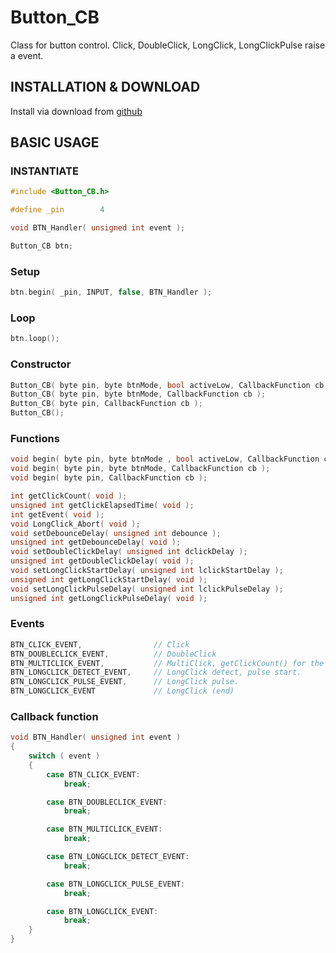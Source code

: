 # Button_CB
Class for button control. Click, DoubleClick, LongClick, LongClickPulse raise a event.

## INSTALLATION & DOWNLOAD
Install via download from [github](https://github.com/Gfy63/Button_CB.git)

## BASIC USAGE

### INSTANTIATE

```cpp
#include <Button_CB.h>

#define _pin        4

void BTN_Handler( unsigned int event );

Button_CB btn;
```

### Setup
```cpp
btn.begin( _pin, INPUT, false, BTN_Handler );
```

### Loop
```cpp
btn.loop();
```

### Constructor
```cpp
Button_CB( byte pin, byte btnMode, bool activeLow, CallbackFunction cb );
Button_CB( byte pin, byte btnMode, CallbackFunction cb );
Button_CB( byte pin, CallbackFunction cb );
Button_CB();
```

### Functions
```cpp
void begin( byte pin, byte btnMode , bool activeLow, CallbackFunction cb );
void begin( byte pin, byte btnMode, CallbackFunction cb );
void begin( byte pin, CallbackFunction cb );

int getClickCount( void );
unsigned int getClickElapsedTime( void );
int getEvent( void );
void LongClick_Abort( void );
void setDebounceDelay( unsigned int debounce );
unsigned int getDebounceDelay( void );
void setDoubleClickDelay( unsigned int dclickDelay );
unsigned int getDoubleClickDelay( void );
void setLongClickStartDelay( unsigned int lclickStartDelay );
unsigned int getLongClickStartDelay( void );
void setLongClickPulseDelay( unsigned int lclickPulseDelay );
unsigned int getLongClickPulseDelay( void );
```

### Events

```cpp
BTN_CLICK_EVENT,				// Click
BTN_DOUBLECLICK_EVENT,			// DoubleClick
BTN_MULTICLICK_EVENT,			// MultiClick, getClickCount() for the count.
BTN_LONGCLICK_DETECT_EVENT,		// LongClick detect, pulse start.
BTN_LONGCLICK_PULSE_EVENT,		// LongClick pulse.
BTN_LONGCLICK_EVENT				// LongClick (end)
```


### Callback function
```cpp
void BTN_Handler( unsigned int event )
{
	switch ( event )
	{
		case BTN_CLICK_EVENT:
			break;

		case BTN_DOUBLECLICK_EVENT:
			break;

		case BTN_MULTICLICK_EVENT:
			break;

		case BTN_LONGCLICK_DETECT_EVENT:
			break;

		case BTN_LONGCLICK_PULSE_EVENT:
			break;

		case BTN_LONGCLICK_EVENT:
			break;
	}
}
```


